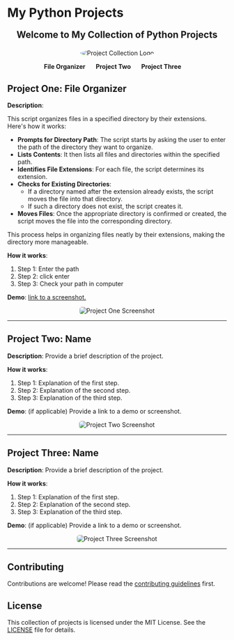 # My Python Projects

<p style="text-align: center; font-size: 1.5em; font-weight: bold;">
    Welcome to My Collection of Python Projects
</p>

<p style="text-align: center;">
    <img src="https://github.com/Sonykhan1121/Python-Projects/assets/45848552/a1d6b5c6-64f8-4c9c-838a-cd6ec0b5303a" alt="Project Collection Logo" style="border-radius: 50%;">
</p>

<p style="text-align: center;">
    <a href="#project-one" style="margin-right: 20px; text-decoration: none; font-weight: bold;">File Organizer</a>
    <a href="#project-two" style="margin-right: 20px; text-decoration: none; font-weight: bold;">Project Two</a>
    <a href="#project-three" style="margin-right: 20px; text-decoration: none; font-weight: bold;">Project Three</a>
</p>

## Project One: File Organizer

**Description**: 

This script organizes files in a specified directory by their extensions. Here's how it works:

- **Prompts for Directory Path**: The script starts by asking the user to enter the path of the directory they want to organize.
- **Lists Contents**: It then lists all files and directories within the specified path.
- **Identifies File Extensions**: For each file, the script determines its extension.
- **Checks for Existing Directories**:
  - If a directory named after the extension already exists, the script moves the file into that directory.
  - If such a directory does not exist, the script creates it.
- **Moves Files**: Once the appropriate directory is confirmed or created, the script moves the file into the corresponding directory.

This process helps in organizing files neatly by their extensions, making the directory more manageable.

**How it works**:
1. Step 1: Enter the path 
2. Step 2: click enter
3. Step 3: Check your path in computer

**Demo**: [link to a  screenshot.](https://github.com/Sonykhan1121/Python-Projects/assets/45848552/dfd95235-abf1-4f32-8d73-1c15f4781271)

<p align="center">
    <img src="https://github.com/Sonykhan1121/Python-Projects/assets/45848552/dfd95235-abf1-4f32-8d73-1c15f4781271" alt="Project One Screenshot" style="border-radius: 5px;">
</p>

---

## Project Two: Name

**Description**: Provide a brief description of the project.

**How it works**:
1. Step 1: Explanation of the first step.
2. Step 2: Explanation of the second step.
3. Step 3: Explanation of the third step.

**Demo**: (if applicable) Provide a link to a demo or screenshot.

<p align="center">
    <img src="https://via.placeholder.com/600x400" alt="Project Two Screenshot" style="border-radius: 5px;">
</p>

---

## Project Three: Name

**Description**: Provide a brief description of the project.

**How it works**:
1. Step 1: Explanation of the first step.
2. Step 2: Explanation of the second step.
3. Step 3: Explanation of the third step.

**Demo**: (if applicable) Provide a link to a demo or screenshot.

<p align="center">
    <img src="https://via.placeholder.com/600x400" alt="Project Three Screenshot" style="border-radius: 5px;">
</p>

---

## Contributing

Contributions are welcome! Please read the [contributing guidelines](CONTRIBUTING.md) first.

## License

This collection of projects is licensed under the MIT License. See the [LICENSE](LICENSE) file for details.